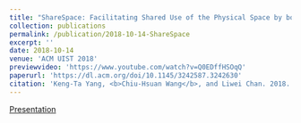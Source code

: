 ```yaml
---
title: "ShareSpace: Facilitating Shared Use of the Physical Space by both VR Head-Mounted Display and External Users"
collection: publications
permalink: /publication/2018-10-14-ShareSpace
excerpt: ''
date: 2018-10-14
venue: 'ACM UIST 2018'
previewvideo: 'https://www.youtube.com/watch?v=Q0EDffHSOqQ'
paperurl: 'https://dl.acm.org/doi/10.1145/3242587.3242630'
citation: 'Keng-Ta Yang, <b>Chiu-Hsuan Wang</b>, and Liwei Chan. 2018. ShareSpace: Facilitating Shared Use of the Physical Space by both VR Head-Mounted Display and External Users. In Proceedings of the 31st Annual ACM Symposium on User Interface Software and Technology (UIST ’18). Association for Computing Machinery, New York, NY, USA, 499–509. '
---
```


[Presentation](https://www.youtube.com/watch?v=fmbMHZ2yPUE)